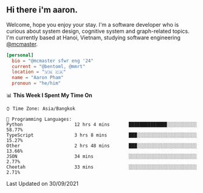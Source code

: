 <h2><b>Hi there i'm aaron. </b></h2>

Welcome, hope you enjoy your stay. I'm a software developer who is curious about system design, cognitive system and graph-related topics. I'm currently based at Hanoi, Vietnam, studying software engineering [@mcmaster](https://www.mcmaster.ca/).

```toml
[personal]
  bio = "@mcmaster sfwr eng '24"
  current = "@bentoml, @mmrt"
  location = "🇻🇳 🇨🇦"
  name = "Aaron Pham"
  pronoun = "he/him"
```
<!--<img src="https://github-readme-stats.vercel.app/api?username=aarnphm&show_icons=true&count_private=true&theme=dark" height="170"/>-->
<!--<img src="https://github-readme-stats.vercel.app/api/top-langs/?username=aarnphm&layout=compact&hide=css&theme=dark" height="170" />-->

<!--START_SECTION:waka-->
📊 **This Week I Spent My Time On** 

```text
⌚︎ Time Zone: Asia/Bangkok

💬 Programming Languages: 
Python                   12 hrs 4 mins       ██████████████░░░░░░░░░░░   58.77% 
TypeScript               3 hrs 8 mins        ███░░░░░░░░░░░░░░░░░░░░░░   15.27% 
Other                    2 hrs 48 mins       ███░░░░░░░░░░░░░░░░░░░░░░   13.66% 
JSON                     34 mins             ░░░░░░░░░░░░░░░░░░░░░░░░░   2.77% 
Cheetah                  33 mins             ░░░░░░░░░░░░░░░░░░░░░░░░░   2.71%

```


 Last Updated on 30/09/2021
<!--END_SECTION:waka-->
